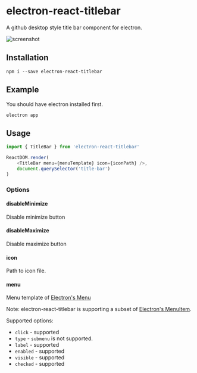 # electron-react-titlebar
A github desktop style title bar component for electron.

![screenshot](https://github.com/KochiyaOcean/electron-react-titlebar/raw/master/app/screenshot.PNG)

## Installation

```
npm i --save electron-react-titlebar
```

## Example

You should have electron installed first.

```
electron app
```

## Usage

```javascript
import { TitleBar } from 'electron-react-titlebar'

ReactDOM.render(
    <TitleBar menu={menuTemplate} icon={iconPath} />,
    document.querySelector('title-bar')
)
```

### Options

#### disableMinimize

Disable minimize button

#### disableMaximize

Disable maximize button

#### icon

Path to icon file.

#### menu

Menu template of [Electron's Menu](https://github.com/electron/electron/blob/master/docs/api/menu.md#main-process)

Note: electron-react-titlebar is supporting a subset of [Electron's MenuItem](https://github.com/electron/electron/blob/master/docs/api/menu-item.md).

Supported options:

* `click` - supported
* `type` - `submenu` is not supported.
* `label` - supported
* `enabled` - supported
* `visible` - supported
* `checked` - supported
